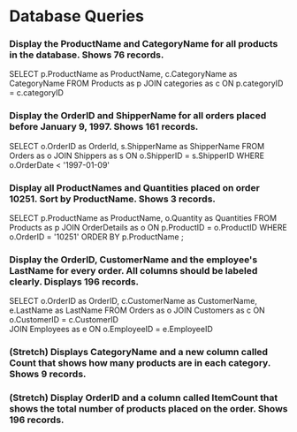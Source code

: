 # Database Queries

### Display the ProductName and CategoryName for all products in the database. Shows 76 records.

SELECT
	p.ProductName as ProductName,
	c.CategoryName as CategoryName
FROM
	Products as p
JOIN 
	categories as c
ON
	p.categoryID = c.categoryID

### Display the OrderID and ShipperName for all orders placed before January 9, 1997. Shows 161 records.

SELECT
	o.OrderID as OrderId,
	s.ShipperName as ShipperName
FROM
	Orders as o
JOIN 
	Shippers as s
ON
	o.ShipperID = s.ShipperID
WHERE 
	o.OrderDate < '1997-01-09'
    

### Display all ProductNames and Quantities placed on order 10251. Sort by ProductName. Shows 3 records.

SELECT
	p.ProductName as ProductName,
	o.Quantity as Quantities
FROM
	Products as p
JOIN 
	OrderDetails as o
ON
	p.ProductID = o.ProductID
WHERE 
	o.OrderID = '10251'
ORDER BY
	p.ProductName ;
    

### Display the OrderID, CustomerName and the employee's LastName for every order. All columns should be labeled clearly. Displays 196 records.

SELECT
	o.OrderID as OrderID,
	c.CustomerName as CustomerName,
    e.LastName as LastName
FROM
	Orders as o
JOIN 
	Customers as c
ON 
	o.CustomerID = c.CustomerID    
JOIN
    Employees as e
ON
    o.EmployeeID = e.EmployeeID

### (Stretch)  Displays CategoryName and a new column called Count that shows how many products are in each category. Shows 9 records.

### (Stretch) Display OrderID and a  column called ItemCount that shows the total number of products placed on the order. Shows 196 records. 